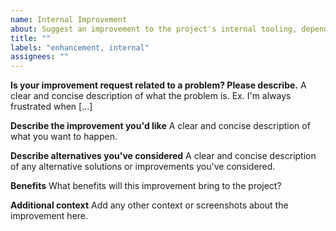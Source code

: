 ```yaml
---
name: Internal Improvement
about: Suggest an improvement to the project's internal tooling, dependencies, or processes
title: ""
labels: "enhancement, internal"
assignees: ""
---
```


**Is your improvement request related to a problem? Please describe.**
A clear and concise description of what the problem is. Ex. I'm always frustrated when [...]

**Describe the improvement you'd like**
A clear and concise description of what you want to happen.

**Describe alternatives you've considered**
A clear and concise description of any alternative solutions or improvements you've considered.

**Benefits**
What benefits will this improvement bring to the project?

**Additional context**
Add any other context or screenshots about the improvement here.
